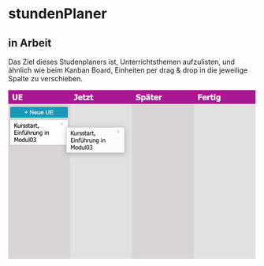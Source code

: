 # stundenPlaner

## in Arbeit

Das Ziel dieses Studenplaners ist, Unterrichtsthemen aufzulisten, und ähnlich wie beim Kanban Board, Einheiten per drag & drop in die jeweilige Spalte zu verschieben.

![stundenPlaner Vorschau](stundenPlaner-Vorschau.png)